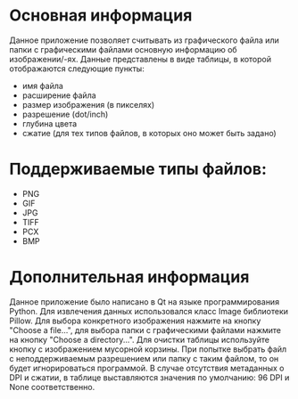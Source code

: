 # Основная информация
Данное приложение позволяет считывать из графического файла или папки с графическими файлами основную информацию об изображении/-ях. Данные представлены в виде таблицы, в которой отображаются следующие пункты:
- имя файла
- расширение файла
- размер изображения (в пикселях)
- разрешение (dot/inch)
- глубина цвета
- сжатие (для тех типов файлов, в которых оно может быть задано)
# Поддерживаемые типы файлов:
- PNG
- GIF
- JPG
- TIFF
- PCX
- BMP
# Дополнительная информация
Данное приложение было написано в Qt на языке программирования Python. Для извлечения данных использовался класс Image библиотеки Pillow. 
Для выбора конкретного изображения нажмите на кнопку "Choose a file...", для выбора папки с графическими файлами нажмите на кнопку "Choose a directory...". Для очистки таблицы используйте кнопку с изображением мусорной корзины. При попытке выбрать файл с неподдерживаемым разрешением или папку с таким файлом, то он будет игнорироваться программой. В случае отсутствия метаданных о DPI и сжатии, в таблице выставляются значения по умолчанию: 96 DPI и None соответственно.
